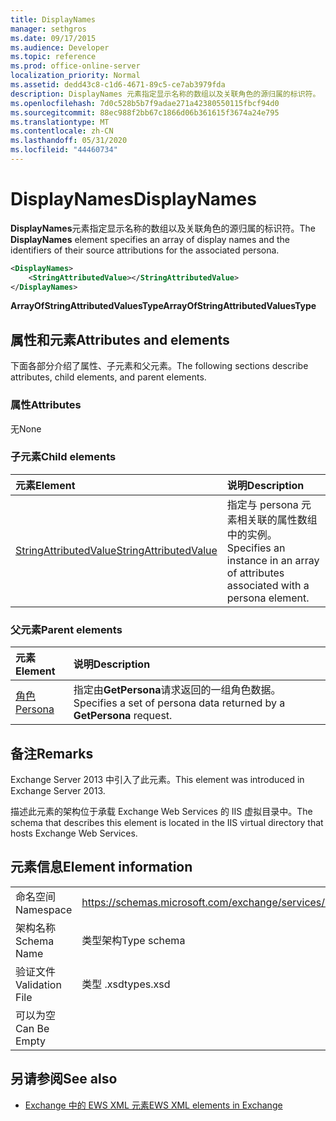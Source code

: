 ```yaml
---
title: DisplayNames
manager: sethgros
ms.date: 09/17/2015
ms.audience: Developer
ms.topic: reference
ms.prod: office-online-server
localization_priority: Normal
ms.assetid: dedd43c8-c1d6-4671-89c5-ce7ab3979fda
description: DisplayNames 元素指定显示名称的数组以及关联角色的源归属的标识符。
ms.openlocfilehash: 7d0c528b5b7f9adae271a42380550115fbcf94d0
ms.sourcegitcommit: 88ec988f2bb67c1866d06b361615f3674a24e795
ms.translationtype: MT
ms.contentlocale: zh-CN
ms.lasthandoff: 05/31/2020
ms.locfileid: "44460734"
---
```

# <a name="displaynames"></a><span data-ttu-id="d2049-103">DisplayNames</span><span class="sxs-lookup"><span data-stu-id="d2049-103">DisplayNames</span></span>

<span data-ttu-id="d2049-104">**DisplayNames**元素指定显示名称的数组以及关联角色的源归属的标识符。</span><span class="sxs-lookup"><span data-stu-id="d2049-104">The **DisplayNames** element specifies an array of display names and the identifiers of their source attributions for the associated persona.</span></span> 
  
```xml
<DisplayNames>
    <StringAttributedValue></StringAttributedValue>
</DisplayNames>
```

 <span data-ttu-id="d2049-105">**ArrayOfStringAttributedValuesType**</span><span class="sxs-lookup"><span data-stu-id="d2049-105">**ArrayOfStringAttributedValuesType**</span></span>
## <a name="attributes-and-elements"></a><span data-ttu-id="d2049-106">属性和元素</span><span class="sxs-lookup"><span data-stu-id="d2049-106">Attributes and elements</span></span>

<span data-ttu-id="d2049-107">下面各部分介绍了属性、子元素和父元素。</span><span class="sxs-lookup"><span data-stu-id="d2049-107">The following sections describe attributes, child elements, and parent elements.</span></span>
  
### <a name="attributes"></a><span data-ttu-id="d2049-108">属性</span><span class="sxs-lookup"><span data-stu-id="d2049-108">Attributes</span></span>

<span data-ttu-id="d2049-109">无</span><span class="sxs-lookup"><span data-stu-id="d2049-109">None</span></span>
  
### <a name="child-elements"></a><span data-ttu-id="d2049-110">子元素</span><span class="sxs-lookup"><span data-stu-id="d2049-110">Child elements</span></span>

|<span data-ttu-id="d2049-111">**元素**</span><span class="sxs-lookup"><span data-stu-id="d2049-111">**Element**</span></span>|<span data-ttu-id="d2049-112">**说明**</span><span class="sxs-lookup"><span data-stu-id="d2049-112">**Description**</span></span>|
|:-----|:-----|
|[<span data-ttu-id="d2049-113">StringAttributedValue</span><span class="sxs-lookup"><span data-stu-id="d2049-113">StringAttributedValue</span></span>](stringattributedvalue.md) <br/> |<span data-ttu-id="d2049-114">指定与 persona 元素相关联的属性数组中的实例。</span><span class="sxs-lookup"><span data-stu-id="d2049-114">Specifies an instance in an array of attributes associated with a persona element.</span></span>  <br/> |
   
### <a name="parent-elements"></a><span data-ttu-id="d2049-115">父元素</span><span class="sxs-lookup"><span data-stu-id="d2049-115">Parent elements</span></span>

|<span data-ttu-id="d2049-116">**元素**</span><span class="sxs-lookup"><span data-stu-id="d2049-116">**Element**</span></span>|<span data-ttu-id="d2049-117">**说明**</span><span class="sxs-lookup"><span data-stu-id="d2049-117">**Description**</span></span>|
|:-----|:-----|
|[<span data-ttu-id="d2049-118">角色</span><span class="sxs-lookup"><span data-stu-id="d2049-118">Persona</span></span>](persona.md) <br/> |<span data-ttu-id="d2049-119">指定由**GetPersona**请求返回的一组角色数据。</span><span class="sxs-lookup"><span data-stu-id="d2049-119">Specifies a set of persona data returned by a **GetPersona** request.</span></span>  <br/> |
   
## <a name="remarks"></a><span data-ttu-id="d2049-120">备注</span><span class="sxs-lookup"><span data-stu-id="d2049-120">Remarks</span></span>

<span data-ttu-id="d2049-121">Exchange Server 2013 中引入了此元素。</span><span class="sxs-lookup"><span data-stu-id="d2049-121">This element was introduced in Exchange Server 2013.</span></span>
  
<span data-ttu-id="d2049-122">描述此元素的架构位于承载 Exchange Web Services 的 IIS 虚拟目录中。</span><span class="sxs-lookup"><span data-stu-id="d2049-122">The schema that describes this element is located in the IIS virtual directory that hosts Exchange Web Services.</span></span>
  
## <a name="element-information"></a><span data-ttu-id="d2049-123">元素信息</span><span class="sxs-lookup"><span data-stu-id="d2049-123">Element information</span></span>

|||
|:-----|:-----|
|<span data-ttu-id="d2049-124">命名空间</span><span class="sxs-lookup"><span data-stu-id="d2049-124">Namespace</span></span>  <br/> |https://schemas.microsoft.com/exchange/services/2006/types  <br/> |
|<span data-ttu-id="d2049-125">架构名称</span><span class="sxs-lookup"><span data-stu-id="d2049-125">Schema Name</span></span>  <br/> |<span data-ttu-id="d2049-126">类型架构</span><span class="sxs-lookup"><span data-stu-id="d2049-126">Type schema</span></span>  <br/> |
|<span data-ttu-id="d2049-127">验证文件</span><span class="sxs-lookup"><span data-stu-id="d2049-127">Validation File</span></span>  <br/> |<span data-ttu-id="d2049-128">类型 .xsd</span><span class="sxs-lookup"><span data-stu-id="d2049-128">types.xsd</span></span>  <br/> |
|<span data-ttu-id="d2049-129">可以为空</span><span class="sxs-lookup"><span data-stu-id="d2049-129">Can Be Empty</span></span>  <br/> ||
   
## <a name="see-also"></a><span data-ttu-id="d2049-130">另请参阅</span><span class="sxs-lookup"><span data-stu-id="d2049-130">See also</span></span>

- [<span data-ttu-id="d2049-131">Exchange 中的 EWS XML 元素</span><span class="sxs-lookup"><span data-stu-id="d2049-131">EWS XML elements in Exchange</span></span>](ews-xml-elements-in-exchange.md)

